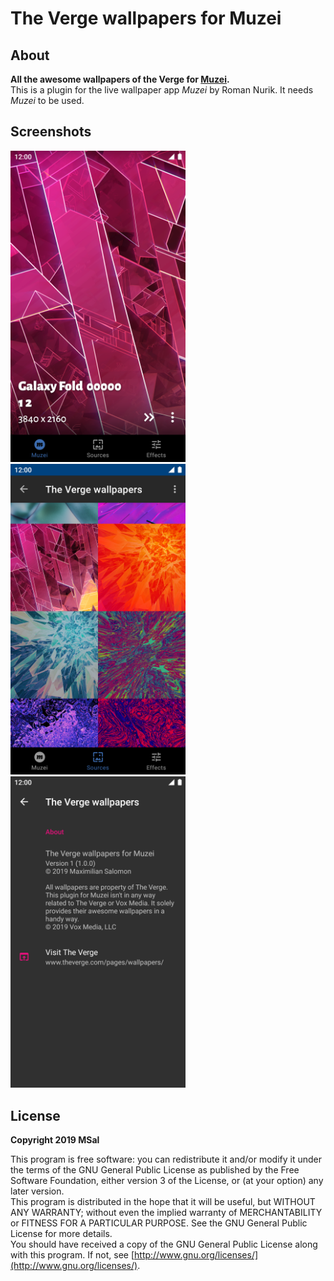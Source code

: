 # The Verge wallpapers for Muzei

## About

**All the awesome wallpapers of the Verge for [Muzei](http://get.muzei.co/).**  
This is a plugin for the live wallpaper app _Muzei_ by Roman Nurik. It needs _Muzei_ to be used.

## Screenshots

<div>
   <img src="art/screen_01.png" width="280" alt="screenshot 1">
   <img src="art/screen_02.png" width="280" alt="screenshot 2">
   <img src="art/screen_03.png" width="280" alt="screenshot 3">
</div>

## License

**Copyright 2019 MSal**

This program is free software: you can redistribute it and/or modify it under the terms of the GNU General Public License as published by the Free Software Foundation, either version 3 of the License, or (at your option) any later version.  
This program is distributed in the hope that it will be useful, but WITHOUT ANY WARRANTY;
without even the implied warranty of MERCHANTABILITY or FITNESS FOR A PARTICULAR PURPOSE.
See the GNU General Public License for more details.  
You should have received a copy of the GNU General Public License along with this program. If not, see [http://www.gnu.org/licenses/](http://www.gnu.org/licenses/).
